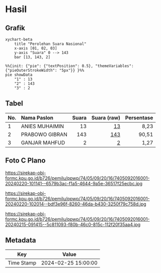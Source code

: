 # Hasil

## Grafik

```mermaid
xychart-beta
    title "Perolehan Suara Nasional"
    x-axis [01, 02, 03]
    y-axis "Suara" 0 --> 143
    bar [13, 143, 2]
```

```mermaid
%%{init: {"pie": {"textPosition": 0.5}, "themeVariables": {"pieOuterStrokeWidth": "5px"}} }%%
pie showData
    "1" : 13
    "2" : 143
    "3" : 2
```

## Tabel

| No. | Nama Paslon    | Suara | Suara (raw) | Persentase |
|:--- |:-------------- | -----:| -----------:| ----------:|
| 1   | ANIES MUHAIMIN | 13    | [13][p-1]   | 8,23       |
| 2   | PRABOWO GIBRAN | 143   | [143][p-2]  | 90,51      |
| 3   | GANJAR MAHFUD  | 2     | [2][p-3]    | 1,27       |


[p-1]: https://github.com/gigit-pemilu/pemilu-2024/blob/main/pilpres/hitung-suara/sub/74-sulawesi-tenggara/sub/05-konawe-selatan/sub/09-kolono/sub/2016-lamapu/sub/001-tps/sub/paslon-1.txt
[p-2]: https://github.com/gigit-pemilu/pemilu-2024/blob/main/pilpres/hitung-suara/sub/74-sulawesi-tenggara/sub/05-konawe-selatan/sub/09-kolono/sub/2016-lamapu/sub/001-tps/sub/paslon-2.txt
[p-3]: https://github.com/gigit-pemilu/pemilu-2024/blob/main/pilpres/hitung-suara/sub/74-sulawesi-tenggara/sub/05-konawe-selatan/sub/09-kolono/sub/2016-lamapu/sub/001-tps/sub/paslon-3.txt

## Foto C Plano

https://sirekap-obj-formc.kpu.go.id/b726/pemilu/ppwp/74/05/09/20/16/7405092016001-20240220-101141--6579b3ac-f1a5-4644-9a5e-36517f25ecbc.jpg

https://sirekap-obj-formc.kpu.go.id/b726/pemilu/ppwp/74/05/09/20/16/7405092016001-20240220-102014--bdf3e96f-8260-46da-b430-3250f79c758d.jpg

https://sirekap-obj-formc.kpu.go.id/b726/pemilu/ppwp/74/05/09/20/16/7405092016001-20240215-091415--5c811093-f80b-46c0-815c-112f20f35aa4.jpg


## Metadata

| Key        | Value               |
| ---------- | ------------------- |
| Time Stamp | 2024-02-25 15:00:00 |



